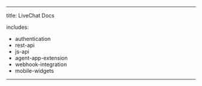 ---

title: LiveChat Docs

includes:
  - authentication
  - rest-api
  - js-api
  - agent-app-extension
  - webhook-integration
  - mobile-widgets
---